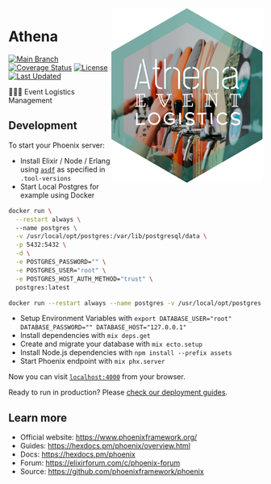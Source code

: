 <img align="right" src="./assets/static/images/logo.png" width="300px">

# Athena

[![Main Branch](https://github.com/athena-logistics/athena-backend/actions/workflows/branch_main.yml/badge.svg)](https://github.com/athena-logistics/athena-backend/actions/workflows/branch_main.yml)
[![Coverage Status](https://coveralls.io/repos/github/athena-logistics/athena-backend/badge.svg?branch=main)](https://coveralls.io/github/athena-logistics/athena-backend?branch=main)
[![License](https://img.shields.io/github/license/athena-logistics/athena-backend.svg)](https://github.com/athena-logistics/athena-backend/blob/master/LICENSE)
[![Last Updated](https://img.shields.io/github/last-commit/athena-logistics/athena-backend.svg)](https://github.com/athena-logistics/athena-backend/commits/master)

:beer::tropical_drink::wine_glass: Event Logistics Management

## Development

To start your Phoenix server:

  * Install Elixir / Node / Erlang using [`asdf`](https://asdf-vm.com/) as specified in `.tool-versions`
  * Start Local Postgres for example using Docker
```bash
docker run \
  --restart always \                                                                  
  --name postgres \
  -v /usr/local/opt/postgres:/var/lib/postgresql/data \
  -p 5432:5432 \
  -d \
  -e POSTGRES_PASSWORD="" \
  -e POSTGRES_USER="root" \
  -e POSTGRES_HOST_AUTH_METHOD="trust" \
  postgres:latest
```
```bash
docker run --restart always --name postgres -v /usr/local/opt/postgres:/var/lib/postgresql/data -p 5432:5432 -d -e POSTGRES_PASSWORD="" -e POSTGRES_USER="root" -e POSTGRES_HOST_AUTH_METHOD="trust" postgres:latest
```
  * Setup Environment Variables with `export DATABASE_USER="root" DATABASE_PASSWORD="" DATABASE_HOST="127.0.0.1"`
  * Install dependencies with `mix deps.get`
  * Create and migrate your database with `mix ecto.setup`
  * Install Node.js dependencies with `npm install --prefix assets`
  * Start Phoenix endpoint with `mix phx.server`

Now you can visit [`localhost:4000`](http://localhost:4000) from your browser.

Ready to run in production? Please [check our deployment guides](https://hexdocs.pm/phoenix/deployment.html).

## Learn more

  * Official website: https://www.phoenixframework.org/
  * Guides: https://hexdocs.pm/phoenix/overview.html
  * Docs: https://hexdocs.pm/phoenix
  * Forum: https://elixirforum.com/c/phoenix-forum
  * Source: https://github.com/phoenixframework/phoenix
